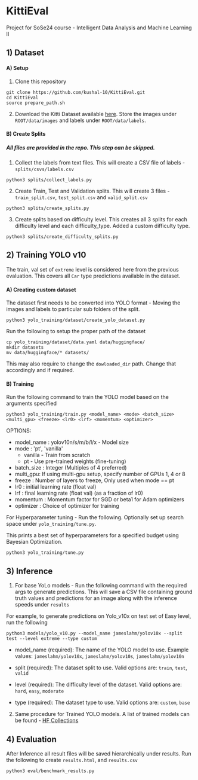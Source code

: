 # KittiEval
Project for SoSe24 course - Intelligent Data Analysis and Machine Learning II

## 1) Dataset

#### A) Setup

1) Clone this repository

```
git clone https://github.com/kushal-10/KittiEval.git
cd KittiEval
source prepare_path.sh
```

2) Download the Kitti Dataset available [here](https://www.cvlibs.net/datasets/kitti/eval_object.php?obj_benchmark=3d). 
Store the images under `ROOT/data/images` and labels under `ROOT/data/labels`.


#### B) Create Splits

##### All files are provided in the repo. This step can be skipped. 

1) Collect the labels from text files. This will create a CSV file of labels - `splits/csvs/labels.csv` 
```
python3 splits/collect_labels.py
```

2) Create Train, Test and Validation splits. This will create 3 files - `train_split.csv`, `test_split.csv` and `valid_split.csv`
```
python3 splits/create_splits.py
```

3) Create splits based on difficulty level. This creates all 3 splits for each difficulty level and each difficulty_type.
Added a custom difficulty type.
```
python3 splits/create_difficulty_splits.py
```

## 2) Training YOLO v10

The train, val set of `extreme` level is considered here from the previous evaluation. This covers all `Car` type predictions available in the dataset.

#### A) Creating custom dataset

The dataset first needs to be converted into YOLO format - Moving the images and labels to particular sub folders of the split.

```
python3 yolo_training/dataset/create_yolo_dataset.py
```

Run the following to setup the proper path of the dataset
```
cp yolo_training/dataset/data.yaml data/huggingface/
mkdir datasets
mv data/huggingface/* datasets/
```
This may also require to change the `dowloaded_dir` path. Change that accordingly and if required.

#### B) Training

Run the following command to train the YOLO model based on the arguments specified

```
python3 yolo_training/train.py <model_name> <mode> <batch_size> <multi_gpu> <freeze> <lr0> <lrf> <momentum> <optimizer>
```
OPTIONS:
- model_name : yolov10n/s/m/b/l/x - Model size
- mode : 'pt', 'vanilla' 
  - vanilla - Train from scratch
  - pt - Use pre-trained weights (fine-tuning)
- batch_size : Integer (Multiples of 4 preferred)
- multi_gpu: If using multi-gpu setup, specify number of GPUs 1, 4 or 8
- freeze : Number of layers to freeze, Only used when mode == pt
- lr0 : initial learning rate (float val)
- lrf : final learning rate (float val) (as a fraction of lr0)
- momentum : Momentum factor for SGD or beta1 for Adam optimizers
- optimizer : Choice of optimizer for training

For Hyperparameter tuning - Run the following. Optionally set up search space under `yolo_training/tune.py`.

This prints a best set of hyperparameters for a specified budget using Bayesian Optimization.
```
python3 yolo_training/tune.py
```

## 3) Inference

1) For base YoLo models - Run the following command with the required args to generate predictions. This will save 
a CSV file containing ground truth values and predictions for an image along with the inference speeds under `results`

For example, to generate predictions on Yolo_v10x on test set of Easy level, run the following
```
python3 models/yolo_v10.py --model_name jameslahm/yolov10x --split test --level extreme --type custom
```
- model_name (required): The name of the YOLO model to use. Example values: `jameslahm/yolov10x`, `jameslahm/yolov10s`, `jameslahm/yolov10n`

- split (required): The dataset split to use. Valid options are: `train`, `test`, `valid`

- level (required): The difficulty level of the dataset. Valid options are: `hard`, `easy`, `moderate`

- type (required): The dataset type to use. Valid options are: `custom`, `base`

2) Same procedure for Trained YOLO models. A list of trained models can be found - [HF Collections](https://huggingface.co/collections/Koshti10/yolo-v10-trained-66b259715ab1dc49cd85e2ac)

## 4) Evaluation

After Inference all result files will be saved hierarchically under results. Run the following to create `results.html`, and `results.csv`

```
python3 eval/benchmark_results.py
```

